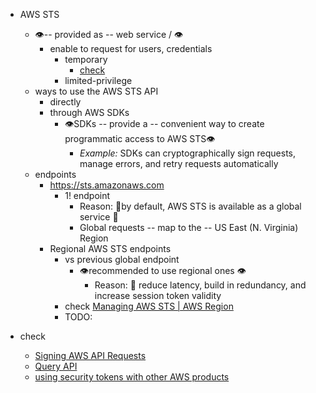 * AWS STS
  * 👁-- provided as -- web service / 👁
    * ️enable to request for users, credentials ️	
      * temporary
        * [check](https://docs.aws.amazon.com/IAM/latest/UserGuide/id_credentials_temp.html)
      * limited-privilege
  * ways to use the AWS STS API
    * directly 
    * through AWS SDKs
      * 👁SDKs -- provide a -- convenient way to create programmatic access to AWS STS👁
        * _Example:_ SDKs can cryptographically sign requests, manage errors, and retry requests automatically
  * endpoints
    * https://sts.amazonaws.com
      * 1! endpoint
        * Reason: 🧠by default, AWS STS is available as a global service 🧠
        * Global requests -- map to the -- US East (N. Virginia) Region
    * Regional AWS STS endpoints
      * vs previous global endpoint
        * 👁recommended to use regional ones 👁
          * Reason: 🧠 reduce latency, build in redundancy, and increase session token validity
      * check [Managing AWS STS | AWS Region](https://docs.aws.amazon.com/IAM/latest/UserGuide/id_credentials_temp_enable-regions.html)
      * TODO:
        

* check
  * [Signing AWS API Requests](https://docs.aws.amazon.com/IAM/latest/UserGuide/reference_sigv.html)
  * [Query API](https://docs.aws.amazon.com/IAM/latest/UserGuide/programming.html)
  * [using security tokens with other AWS products](https://docs.aws.amazon.com/IAM/latest/UserGuide/reference_aws-services-that-work-with-iam.html)
